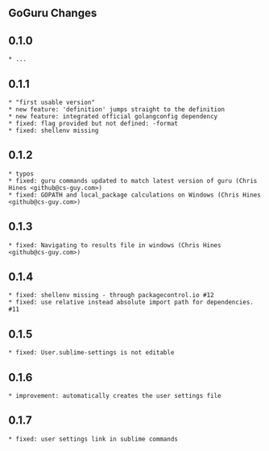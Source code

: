 GoGuru Changes
----------------

## 0.1.0 
    * ...

## 0.1.1 
    * "first usable version"
    * new feature: 'definition' jumps straight to the definition
    * new feature: integrated official golangconfig dependency
    * fixed: flag provided but not defined: -format
    * fixed: shellenv missing

## 0.1.2
	* typos
	* fixed: guru commands updated to match latest version of guru (Chris Hines <github@cs-guy.com>)
	* fixed: GOPATH and local_package calculations on Windows (Chris Hines <github@cs-guy.com>)

## 0.1.3
	* fixed: Navigating to results file in windows (Chris Hines <github@cs-guy.com>)

## 0.1.4
    * fixed: shellenv missing - through packagecontrol.io #12
    * fixed: use relative instead absolute import path for dependencies. #11

## 0.1.5
    * fixed: User.sublime-settings is not editable 

## 0.1.6
    * improvement: automatically creates the user settings file

## 0.1.7
    * fixed: user settings link in sublime commands 